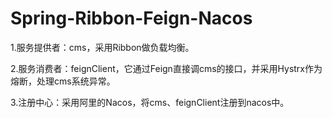 # Spring-Ribbon-Feign-Nacos

1.服务提供者：cms，采用Ribbon做负载均衡。

2.服务消费者：feignClient，它通过Feign直接调cms的接口，并采用Hystrx作为熔断，处理cms系统异常。

3.注册中心：采用阿里的Nacos，将cms、feignClient注册到nacos中。
